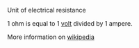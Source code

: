 Unit of electrical resistance

1 ohm is equal to 1 [volt](crate::si::derived_units::Volt) divided by 1 ampere.

More information on [wikipedia](https://en.wikipedia.org/wiki/Ohm)